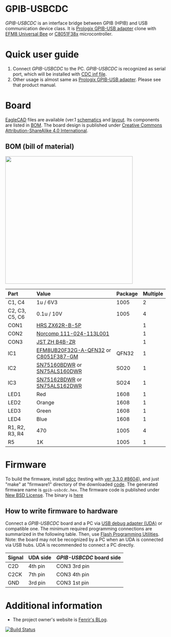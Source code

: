 GPIB-USBCDC
===============

_GPIB-USBCDC_ is an interface bridge between GPIB (HPIB) and USB communication device class. 
It is [Prologix GPIB-USB adapter](http://prologix.biz/gpib-usb-controller.html) clone with [EFM8 Universal Bee](https://www.silabs.com/products/mcu/8-bit/efm8-universal-bee/pages/efm8-universal-bee.aspx) or [C8051F38x](http://www.silabs.com/products/mcu/8-bit/c8051f38x/Pages/c8051f38x.aspx) microcontroller.

# Quick user guide
  1. Connect _GPIB-USBCDC_ to the PC. _GPIB-USBCDC_ is recognized as serial port, which will be installed with [CDC inf file](https://raw.githubusercontent.com/fenrir-naru/gpib-usbcdc/master/firmware/inf/gpib-usbcdc_C8051F38x.inf).
  1. Other usage is almost same as [Prologix GPIB-USB adapter](http://prologix.biz/gpib-usb-controller.html). Please see that product manual.
  
# Board
[EagleCAD](http://www.cadsoftusa.com/) files are available (ver.1 [schematics](https://github.com/fenrir-naru/gpib-usbcdc/blob/master/board/gpib-usbcdc.sch) and [layout](https://github.com/fenrir-naru/gpib-usbcdc/blob/master/board/gpib-usbcdc.brd). Its components are listed in [BOM](https://github.com/fenrir-naru/gpib-usbcdc#bom-bill-of-material). The board design is published under [Creative Commons Attribution-ShareAlike 4.0 International](http://creativecommons.org/licenses/by-sa/4.0/).

## BOM (bill of material)

<a href='https://github.com/fenrir-naru/gpib-usbcdc/blob/master/board/gpib-usbcdc_layout.png'><img src='https://raw.githubusercontent.com/fenrir-naru/gpib-usbcdc/master/board/gpib-usbcdc_layout.png' width='400px' /></a>

| **Part** | **Value** | **Package** | **Multiple** |
|:---------|:----------|:------------|:-------------|
| C1, C4  | 1u / 6V3 | 1005 | 2 |
| C2, C3, C5, C6 | 0.1u / 10V | 1005 | 4 |
| CON1 | [HRS ZX62R-B-5P](http://www.digikey.jp/product-detail/ja/ZX62R-B-5P/H11574CT-ND/1787106) | | 1 |
| CON2 | [Norcomp 111-024-113L001](http://www.digikey.jp/product-detail/ja/0/1024PMA-ND) | | 1 |
| CON3 | [JST ZH B4B-ZR](http://www.jst-mfg.com/product/detail_e.php?series=287) | | 1 | 
| IC1 | [EFM8UB20F32G-A-QFN32](https://www.silabs.com/products/mcu/8-bit/efm8-universal-bee/pages/EFM8UB20F32G-A-QFN32.aspx) or [C8051F387-GM](http://www.silabs.com/products/mcu/8-bit/c8051f38x/pages/C8051F387-GM.aspx) | QFN32 | 1 |
| IC2 | [SN75160BDWR](http://www.ti.com/product/sn75160b) or [SN75ALS160DWR](http://www.ti.com/product/sn75als160) | SO20 | 1 |
| IC3 | [SN75162BDWR](http://www.ti.com/product/sn75162b) or [SN75ALS162DWR](http://www.ti.com/product/sn75als162) | SO24 | 1 |
| LED1 | Red | 1608 | 1 |
| LED2 | Orange | 1608 | 1 |
| LED3 | Green | 1608 | 1 |
| LED4 | Blue | 1608 | 1 |
| R1, R2, R3, R4 | 470 | 1005 | 4 |
| R5 | 1K | 1005 | 1 |

# Firmware
To build the firmware, install [sdcc](http://sdcc.sourceforge.net/) (testing with [ver 3.3.0 #8604](http://sourceforge.net/projects/sdcc/files/sdcc/3.3.0/)), and just "make" at "firmware1" directory of the downloaded [code](https://github.com/fenrir-naru/gpib-usbcdc/tree/master/firmware). The generated firmware name is  `gpib-usbcdc.hex`. The firmware code is published under [New BSD License](http://opensource.org/licenses/BSD-3-Clause). The binary is [here](https://drive.google.com/folderview?id=0ByrAl6X3Khv2fldnTDZFdXhWMlM3MktQcy12ME1nUXdxY1lTTUIxMEpHUFNaTlJKZGRJczA&usp=sharing)

## How to write firmware to hardware
Connect a _GPIB-USBCDC_ board and a PC via [USB debug adapter (UDA)](http://www.silabs.com/products/mcu/pages/usbdebug.aspx) or compatible one. The minimum required programming connections are summarized in the following table. Then, use [Flash Programming Utilities](http://www.silabs.com/products/mcu/Pages/8-bit-microcontroller-software.aspx#flash). Note: the board may not be recognized by a PC when an UDA is connected via USB hubs. UDA is recommended to connect a PC directly.

| **Signal** | **UDA side** | **_GPIB-USBCDC_ board side** |
|:-----------|:-------------|:---------------------------------|
| C2D        | 4th pin      | CON3 3rd pin                     |
| C2CK       | 7th pin      | CON3 4th pin                     |
| GND        | 3rd pin      | CON3 1st pin                     |

# Additional information
* The project owner's website is [Fenrir's BLog](http://fenrir.naruoka.org/).

[![Build Status](https://travis-ci.org/fenrir-naru/gpib-usbcdc.svg?branch=master)](https://travis-ci.org/fenrir-naru/gpib-usbcdc)